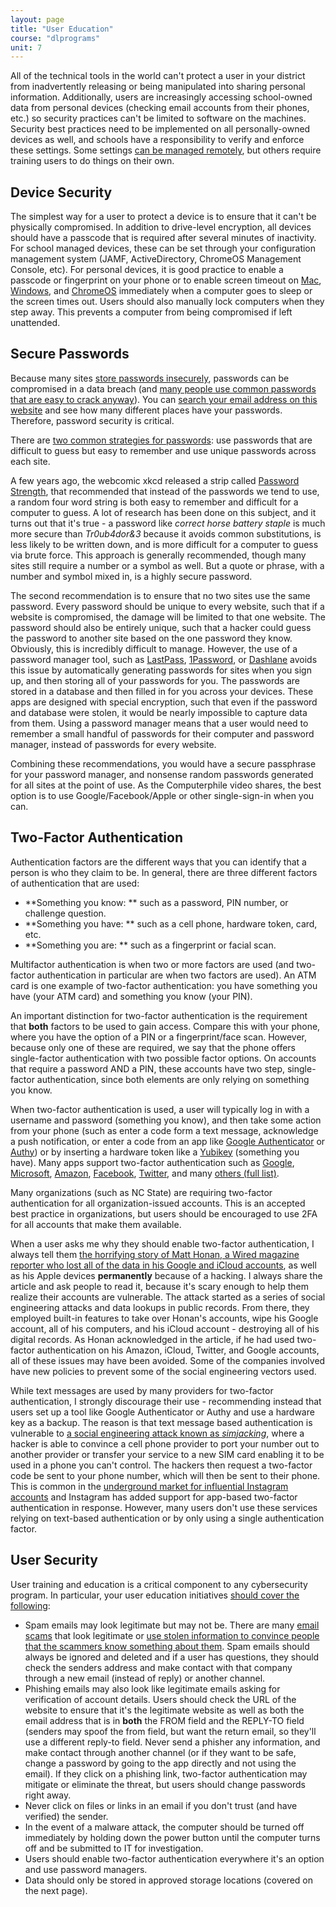 ```yaml
---
layout: page
title: "User Education"
course: "dlprograms"
unit: 7
---
```

All of the technical tools in the world can't protect a user in your district from inadvertently releasing or being manipulated into sharing personal information.  Additionally, users are increasingly accessing school-owned data from personal devices (checking email accounts from their phones, etc.) so security practices can't be limited to software on the machines. Security best practices need to be implemented on all personally-owned devices as well, and schools have a responsibility to verify and enforce these settings. Some settings [can be managed remotely][1], but others require training users to do things on their own.

## Device Security
The simplest way for a user to protect a device is to ensure that it can't be physically compromised. In addition to drive-level encryption, all devices should have a passcode that is required after several minutes of inactivity. For school managed devices, these can be set through your configuration management system (JAMF, ActiveDirectory, ChromeOS Management Console, etc). For personal devices, it is good practice to enable a passcode or fingerprint on your phone or to enable screen timeout on [Mac][2], [Windows][3], and [ChromeOS][4] immediately when a computer goes to sleep or the screen times out. Users should also manually lock computers when they step away. This prevents a computer from being compromised if left unattended.

## Secure Passwords
Because many sites [store passwords insecurely][5], passwords can be compromised in a data breach (and [many people use common passwords that are easy to crack anyway][6]). You can [search your email address on this website][7] and see how many different places have your passwords.  Therefore, password security is critical. 

There are [two common strategies for passwords][8]: use passwords that are difficult to guess but easy to remember and use unique passwords across each site.

A few years ago, the webcomic xkcd released a strip called [Password Strength][9], that recommended that instead of the passwords we tend to use, a random four word string is both easy to remember and difficult for a computer to guess. A lot of research has been done on this subject, and it turns out that it's true - a password like _correct horse battery staple_ is much more secure than _Tr0ub4dor&3_ because it avoids common substitutions, is less likely to be written down, and is more difficult for a computer to guess via brute force. This approach is generally recommended, though many sites still require a number or a symbol as well. But a quote or phrase, with a number and symbol mixed in, is a highly secure password.

The second recommendation is to ensure that no two sites use the same password. Every password should be unique to every website, such that if a website is compromised, the damage will be limited to that one website. The password should also be entirely unique, such that a hacker could guess the password to another site based on the one password they know. Obviously, this is incredibly difficult to manage. However, the use of a password manager tool, such as [LastPass][10], [1Password][11], or [Dashlane][12] avoids this issue by automatically generating passwords for sites when you sign up, and then storing all of your passwords for you. The passwords are stored in a database and then filled in for you across your devices. These apps are designed with special encryption, such that even if the password and database were stolen, it would be nearly impossible to capture data from them. Using a password manager means that a user would need to remember a small handful of passwords for their computer and password manager, instead of passwords for every website. 

Combining these recommendations, you would have a secure passphrase for your password manager, and nonsense random passwords generated for all sites at the point of use. As the Computerphile video shares, the best option is to use Google/Facebook/Apple or other single-sign-in when you can.

## Two-Factor Authentication
Authentication factors are the different ways that you can identify that a person is who they claim to be. In general, there are three different factors of authentication that are used:

* **Something you know: ** such as a password, PIN number, or challenge question.
* **Something you have: ** such as a cell phone, hardware token, card, etc.
* **Something you are: ** such as a fingerprint or facial scan.

Multifactor authentication is when two or more factors are used (and two-factor authentication in particular are when two factors are used). An ATM card is one example of two-factor authentication: you have something you have (your ATM card) and something you know (your PIN).

An important distinction for two-factor authentication is the requirement that **both** factors to be used to gain access. Compare this with your phone, where you have the option of a PIN or a fingerprint/face scan. However, because only one of these are required, we say that the phone offers single-factor authentication with two possible factor options. On accounts that require a password AND a PIN, these accounts have two step, single-factor authentication, since both elements are only relying on something you know.

When two-factor authentication is used, a user will typically log in with a username and password (something you know), and then take some action from your phone (such as enter a code form a text message, acknowledge a push notification, or enter a code from an app like [Google Authenticator][13] or [Authy][14]) or by inserting a hardware token like a [Yubikey][15] (something you have). Many apps support two-factor authentication such as [Google][16], [Microsoft][17], [Amazon][18], [Facebook][19], [Twitter][20], and many [others (full list)][21]. 

Many organizations (such as NC State) are requiring two-factor authentication for all organization-issued accounts. This is an accepted best practice in organizations, but users should be encouraged to use 2FA for all accounts that make them available. 

When a user asks me why they should enable two-factor authentication, I always tell them [the horrifying story of Matt Honan, a Wired magazine reporter who lost all of the data in his Google and iCloud accounts][22], as well as his Apple devices **permanently** because of a hacking. I always share the article and ask people to read it, because it's scary enough to help them realize their accounts are vulnerable. The attack started as a series of social engineering attacks and data lookups in public records. From there, they employed built-in features to take over Honan's accounts, wipe his Google account, all of his computers, and his iCloud account - destroying all of his digital records. As Honan acknowledged in the article, if he had used two-factor authentication on his Amazon, iCloud, Twitter, and Google accounts, all of these issues may have been avoided. Some of the companies involved have new policies to prevent some of the social engineering vectors used.

While text messages are used by many providers for two-factor authentication, I strongly discourage their use - recommending instead that users set up a tool like Google Authenticator or Authy and use a hardware key as a backup. The reason is that text message based authentication is vulnerable to [a social engineering attack known as _simjacking_][23], where a hacker is able to convince a cell phone provider to port your number out to another provider or transfer your service to a new SIM card enabling it to be used in a phone you can't control. The hackers then request a two-factor code be sent to your phone number, which will then be sent to their phone. This is common in the [underground market for influential Instagram accounts][24] and Instagram has added support for app-based two-factor authentication in response. However, many users don't use these services relying on text-based authentication or by only using a single authentication factor.

## User Security
User training and education is a critical component to any cybersecurity program. In particular, your user education initiatives [should cover the following][25]:
* Spam emails may look legitimate but may not be. There are many [email scams][26] that look legitimate or [use stolen information to convince people that the scammers know something about them][27]. Spam emails should always be ignored and deleted and if a user has questions, they should check the senders address and make contact with that company through a new email (instead of reply) or another channel.
* Phishing emails may also look like legitimate emails asking for verification of account details. Users should check the URL of the website to ensure that it's the legitimate website as well as both the email address that is in **both** the FROM field and the REPLY-TO field (senders may spoof the from field, but want the return email, so they'll use a different reply-to field. Never send a phisher any information, and make contact through another channel (or if they want to be safe, change a password by going to the app directly and not using the email). If they click on a phishing link, two-factor authentication may mitigate or eliminate the threat, but users should change passwords right away.
* Never click on files or links in an email if you don't trust (and have verified) the sender.
* In the event of a malware attack, the computer should be turned off immediately by holding down the power button until the computer turns off and be submitted to IT for investigation.
* Users should enable two-factor authentication everywhere it's an option and use password managers.
* Data should only be stored in approved storage locations (covered on the next page).

[1]:	https://support.google.com/a/answer/7422256?hl=en
[2]:	https://macpaw.com/how-to/lock-mac-screen
[3]:	https://www.addictivetips.com/windows-tips/automatically-lock-windows-10-system-inactive/
[4]:	https://support.google.com/chromebook/thread/3771150?hl=en
[5]:	https://www.youtube.com/watch?v=8ZtInClXe1Q
[6]:	https://www.youtube.com/watch?v=7U-RbOKanYs
[7]:	https://haveibeenpwned.com
[8]:	https://www.youtube.com/watch?v=7U-RbOKanYs
[9]:	https://xkcd.com/936/
[10]:	https://www.lastpass.com
[11]:	https://1password.com
[12]:	https://www.dashlane.com
[13]:	https://support.google.com/accounts/answer/1066447?co=GENIE.Platform%3DAndroid&hl=en
[14]:	https://authy.com
[15]:	https://www.yubico.com/products/
[16]:	https://support.google.com/accounts/answer/185839?co=GENIE.Platform%3DDesktop&hl=en
[17]:	https://support.microsoft.com/en-us/help/12408/microsoft-account-how-to-use-two-step-verification
[18]:	https://www.amazon.com/gp/help/customer/display.html?nodeId=202073820
[19]:	https://www.facebook.com/help/148233965247823
[20]:	https://help.twitter.com/en/managing-your-account/two-factor-authentication
[21]:	https://twofactorauth.org
[22]:	https://www.wired.com/2012/08/apple-amazon-mat-honan-hacking/
[23]:	https://www.vice.com/en_uk/article/3kx4ej/sim-jacking-mobile-phone-fraud
[24]:	https://www.vice.com/en_us/article/vbqax3/hackers-sim-swapping-steal-phone-numbers-instagram-bitcoin
[25]:	https://it.nc.gov/resources/cybersecurity-risk-management/cybersecurity-awareness/online-safety-tips
[26]:	https://www.atg.wa.gov/5-common-e-mail-scams
[27]:	https://www.cnbc.com/2019/06/17/email-sextortion-scams-on-the-rise-says-fbi.html